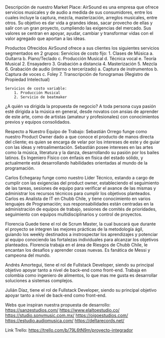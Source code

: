 Descripción de nuestro Market Place:
AirSound es una empresa que ofrece servicios musicales y de audio a medida de sus consumidores, entre los cuales incluye la captura, mezcla, masterización, arreglos musicales, entre otros.
Su objetivo es dar vida a grandes ideas, sacar provecho de ellas y salir con un gran proyecto, cumpliendo las exigencias del mercado.
Sus valores se centran en apoyar, ayudar, cambiar y transformar vidas con el valor agregado que aportan a las ideas.

Productos Ofrecidos
AirSound ofrece a sus clientes los siguientes servicios segmentados en 2 grupos:
	Servicios de costo fijo:
		1. Clases de Música
			a. Guitarra
			b. Piano/Teclado
			c. Producción Musical
			d. Técnica vocal
			e. Teoría Musical
		2. Ensayadero
		3. Grabación a distancia
		4. Masterización
		5. Mezcla
		6. Grabación de audio (interno o tercerizado)
			a. Captura de instrumentos
			b. Captura de voces
			c. Foley
		7. Transcripción de fonogramas (Registro de Propiedad Intelectual)
	
	Servicios de costo variable:
		1. Producción Musical
		2. Servicio de beatmaker
		
¿A quién va dirigida la propuesta de negocio?
A toda persona cuya pasión esté dirigida a la música en general, desde novatos con ansias de aprender de este arte, como de artistas (amateur y profesionales) con conocimientos previos y equipos consolidados.

Respecto a Nuestro Equipo de Trabajo:
Sebastián Orrego funge como nuestro Product Owner dado a que conoce el producto de manos directa del cliente; es quien se encarga de velar por los intereses de este y de guiar con las ideas y retroalimentación. Sebastián posee intereses en las artes como la música, literatura  y la danza, desarrollando su pasión por los bailes latinos. Es Ingeniero Físico con énfasis en física del estado sólido, y actualmente está desarrollando habilidades orientadas al mundo de la programación.

Carlos Echegaray funge como nuestro Líder Técnico, estando a cargo de cumplir con las exigencias del product owner, estableciendo el seguimiento de las tareas, sesiones de equipo para verificar el avance de las mismas y administrar los recursos técnicos para cumplir los objetivos planteados. Carlos es Analista de IT en Chubb Chile, y tiene conocimiento en varios lenguajes de Programación; sus responsabilidades están centradas en la administración de equipos de trabajo, sesiones de comités de prioridades, seguimiento con equipos multidisciplinarios y control de proyectos.

Florencia Guede tiene el rol de Scrum Master, la cual buscará que durante el proyecto se integren las mejores prácticas de la metodología ágil, guiando los weekly destinados a instrospectar los aprendizajes y potenciar al equipo conociendo las fortalezas individuales para alcanzar los objetivos planteados. Florencia trabaja en el área de Riesgos de Chubb Chile, le encantan los desafios y aprender cosas nuevas. Es fanática de Messi y campeona del mundo.

Andrés Amortegui, tiene el rol de Fullstack Developer, siendo su principal objetivo apoyar tanto a nivel de back-end como front-end. Trabaja en colombia como ingeniero de alimentos, lo que mas me gusta es  desarrollar soluciones a sistemas complejos.

Julián Díaz, tiene el rol de Fullstack Developer, siendo su principal objetivo apoyar tanto a nivel de back-end como front-end. 

Webs que inspiran nuestra propuesta de desarrollo:
https://sanzestudios.com/
https://www.elaltoestudio.co/
https://studio.sonymusic.com.mx/
https://oigoestudios.com/
https://estudio.audiomusica.com/
https://deltarecords.net/

Link Trello: https://trello.com/b/79L6tN9m/proyecto-integrador
